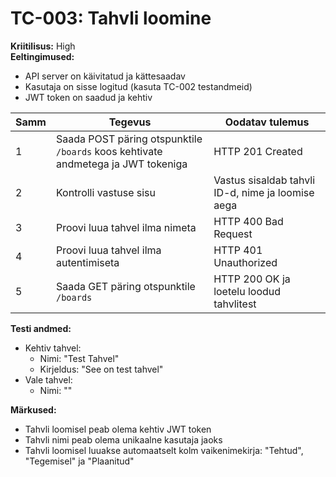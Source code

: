 # TC-003: Tahvli loomine
**Kriitilisus:** High  
**Eeltingimused:** 
- API server on käivitatud ja kättesaadav
- Kasutaja on sisse logitud (kasuta TC-002 testandmeid)
- JWT token on saadud ja kehtiv

| Samm | Tegevus | Oodatav tulemus |
|------|---------|-----------------|
| 1    | Saada POST päring otspunktile `/boards` koos kehtivate andmetega ja JWT tokeniga | HTTP 201 Created |
| 2    | Kontrolli vastuse sisu | Vastus sisaldab tahvli ID-d, nime ja loomise aega |
| 3    | Proovi luua tahvel ilma nimeta | HTTP 400 Bad Request |
| 4    | Proovi luua tahvel ilma autentimiseta | HTTP 401 Unauthorized |
| 5    | Saada GET päring otspunktile `/boards` | HTTP 200 OK ja loetelu loodud tahvlitest |

**Testi andmed:**
- Kehtiv tahvel:
  - Nimi: "Test Tahvel"
  - Kirjeldus: "See on test tahvel"
- Vale tahvel:
  - Nimi: ""

**Märkused:**
- Tahvli loomisel peab olema kehtiv JWT token
- Tahvli nimi peab olema unikaalne kasutaja jaoks
- Tahvli loomisel luuakse automaatselt kolm vaikenimekirja: "Tehtud", "Tegemisel" ja "Plaanitud" 